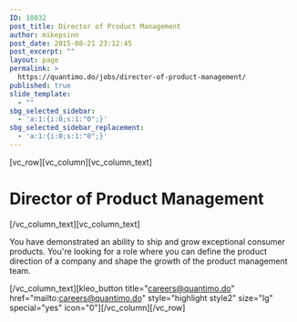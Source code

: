 ```yaml
---
ID: 18032
post_title: Director of Product Management
author: mikepsinn
post_date: 2015-08-21 23:12:45
post_excerpt: ""
layout: page
permalink: >
  https://quantimo.do/jobs/director-of-product-management/
published: true
slide_template:
  - ""
sbg_selected_sidebar:
  - 'a:1:{i:0;s:1:"0";}'
sbg_selected_sidebar_replacement:
  - 'a:1:{i:0;s:1:"0";}'
---
```

[vc_row][vc_column][vc_column_text]
<h1>Director of Product Management</h1>
[/vc_column_text][vc_column_text]

You have demonstrated an ability to ship and grow exceptional consumer products. You're looking for a role where you can define the product direction of a company and shape the growth of the product management team.

[/vc_column_text][kleo_button title="careers@quantimo.do" href="mailto:careers@quantimo.do" style="highlight style2" size="lg" special="yes" icon="0"][/vc_column][/vc_row]